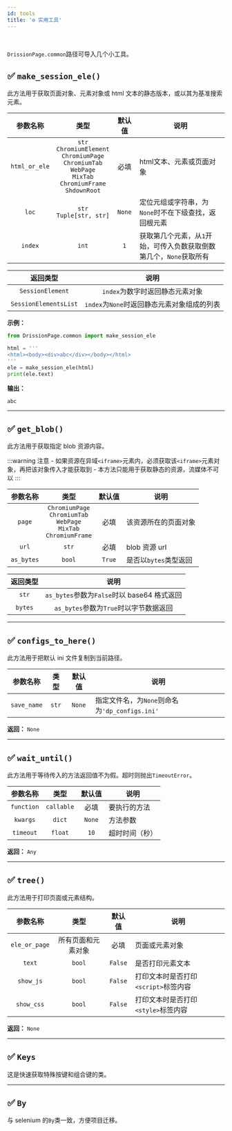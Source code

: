 ```yaml
---
id: tools
title: '⚙️ 实用工具'
---
```


<div class="wwads-cn wwads-horizontal" data-id="317"></div><br/>

`DrissionPage.common`路径可导入几个小工具。

## ✅️️ `make_session_ele()`

此方法用于获取页面对象、元素对象或 html 文本的静态版本，或以其为基准搜索元素。

|  参数名称  |                                                                类型                                                                |  默认值   | 说明             |
|:------:|:--------------------------------------------------------------------------------------------------------------------------------:|:------:|----------------|
| `html_or_ele` | `str`<br/>`ChromiumElement`<br/>`ChromiumPage`<br/>`ChromiumTab`<br/>`WebPage`<br/>`MixTab`<br/>`ChromiumFrame`<br/>`ShdownRoot` |   必填   | html文本、元素或页面对象 |
| `loc` |                                                   `str`<br/>`Tuple[str, str]`                                                    | `None` | 定位元组或字符串，为`None`时不在下级查找，返回根元素   |
| `index` |                                                              `int`                                                               |  `1`   | 获取第几个元素，从`1`开始，可传入负数获取倒数第几个，`None`获取所有   |

|         返回类型          |              说明              |
|:---------------------:|:----------------------------:|
|   `SessionElement`    |     `index`为数字时返回静态元素对象      |
| `SessionElementsList` | `index`为`None`时返回静态元素对象组成的列表 |

**示例：**

```python
from DrissionPage.common import make_session_ele

html = '''
<html><body><div>abc</div></body></html>
'''
ele = make_session_ele(html)
print(ele.text)
```

**输出：**

```shell
abc
```

---

## ✅️️ `get_blob()`

此方法用于获取指定 blob 资源内容。

:::warning 注意
    - 如果资源在异域`<iframe>`元素内，必须获取该`<iframe>`元素对象，再把该对象传入才能获取到
    - 本方法只能用于获取静态的资源，流媒体不可以
:::

|    参数名称    |                                         类型                                          |  默认值   | 说明             |
|:----------:|:-----------------------------------------------------------------------------------:|:------:|----------------|
|   `page`   | `ChromiumPage`<br/>`ChromiumTab`<br/>`WebPage`<br/>`MixTab`<br/>`ChromiumFrame` |   必填   | 该资源所在的页面对象     |
|   `url`    |                                        `str`                                        |   必填   | blob 资源 url    |
| `as_bytes` |                                       `bool`                                        | `True` | 是否以`bytes`类型返回 |

|  返回类型   |                 说明                 |
|:-------:|:----------------------------------:|
|  `str`  | `as_bytes`参数为`False`时以 base64 格式返回 |
| `bytes` |    `as_bytes`参数为`True`时以字节数据返回     |

---

## ✅️️ `configs_to_here()`

此方法用于把默认 ini 文件复制到当前路径。

|    参数名称    |  类型   | 默认值 | 说明             |
|:----------:|:-----:|:---:|----------------|
|   `save_name`   | `str` |  `None`   | 指定文件名，为`None`则命名为`'dp_configs.ini'`   |

**返回：** `None`

---

## ✅️️ `wait_until()`

此方法用于等待传入的方法返回值不为假。超时则抛出`TimeoutError`。

|    参数名称    |     类型     |  默认值   | 说明      |
|:----------:|:----------:|:------:|---------|
| `function` | `callable` |   必填   | 要执行的方法  |
|  `kwargs`  |   `dict`   | `None` | 方法参数    |
| `timeout`  |   `float`   |  `10`  | 超时时间（秒） |

**返回：** `Any`

---

## ✅️️ `tree()`

此方法用于打印页面或元素结构。

|     参数名称      |    类型     |   默认值   | 说明                      |
|:-------------:|:---------:|:-------:|-------------------------|
| `ele_or_page` | 所有页面和元素对象 |   必填    | 页面或元素对象                 |
| `text` |  `bool`   | `False` | 是否打印元素文本                |
| `show_js` | `bool` |    `False`     | 打印文本时是否打印`<script>`标签内容 |
| `show_css` | `bool` |   `False`    | 打印文本时是否打印`<style>`标签内容  |

**返回：** `None`

---

## ✅️️ `Keys`

这是快速获取特殊按键和组合键的类。

---

## ✅️️ `By`

与 selenium 的`By`类一致，方便项目迁移。
